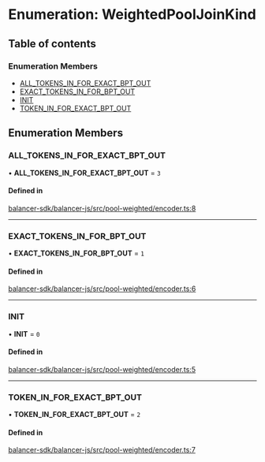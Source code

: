 # Enumeration: WeightedPoolJoinKind

## Table of contents

### Enumeration Members

- [ALL\_TOKENS\_IN\_FOR\_EXACT\_BPT\_OUT](WeightedPoolJoinKind.md#all-tokens-in-for-exact-bpt-out)
- [EXACT\_TOKENS\_IN\_FOR\_BPT\_OUT](WeightedPoolJoinKind.md#exact-tokens-in-for-bpt-out)
- [INIT](WeightedPoolJoinKind.md#init)
- [TOKEN\_IN\_FOR\_EXACT\_BPT\_OUT](WeightedPoolJoinKind.md#token-in-for-exact-bpt-out)

## Enumeration Members

### ALL\_TOKENS\_IN\_FOR\_EXACT\_BPT\_OUT

• **ALL\_TOKENS\_IN\_FOR\_EXACT\_BPT\_OUT** = ``3``

#### Defined in

[balancer-sdk/balancer-js/src/pool-weighted/encoder.ts:8](https://github.com/balancer-labs/balancer-sdk/blob/c094037b/balancer-js/src/pool-weighted/encoder.ts#L8)

___

### EXACT\_TOKENS\_IN\_FOR\_BPT\_OUT

• **EXACT\_TOKENS\_IN\_FOR\_BPT\_OUT** = ``1``

#### Defined in

[balancer-sdk/balancer-js/src/pool-weighted/encoder.ts:6](https://github.com/balancer-labs/balancer-sdk/blob/c094037b/balancer-js/src/pool-weighted/encoder.ts#L6)

___

### INIT

• **INIT** = ``0``

#### Defined in

[balancer-sdk/balancer-js/src/pool-weighted/encoder.ts:5](https://github.com/balancer-labs/balancer-sdk/blob/c094037b/balancer-js/src/pool-weighted/encoder.ts#L5)

___

### TOKEN\_IN\_FOR\_EXACT\_BPT\_OUT

• **TOKEN\_IN\_FOR\_EXACT\_BPT\_OUT** = ``2``

#### Defined in

[balancer-sdk/balancer-js/src/pool-weighted/encoder.ts:7](https://github.com/balancer-labs/balancer-sdk/blob/c094037b/balancer-js/src/pool-weighted/encoder.ts#L7)
